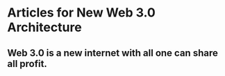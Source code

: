 # Articles for New Web 3.0 Architecture

## Web 3.0 is a new internet with all one can share all profit.

